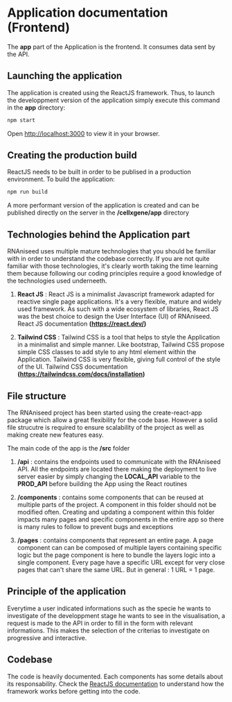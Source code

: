 # Application documentation (Frontend)

The **app** part of the Application is the frontend. It consumes data sent by the API.

## Launching the application

The application is created using the ReactJS framework. Thus, to launch the developpment version of 
the application simply execute this command in the **app** directory:

```bash
npm start
```

Open [http://localhost:3000](http://localhost:3000) to view it in your browser.

## Creating the production build

ReactJS needs to be built in order to be publised in a production environment. 
To build the application:

```bash
npm run build
```

A more performant version of the application is created and can be published directly on the server in 
the **/cellxgene/app** directory

## Technologies behind the Application part 

RNAniseed uses multiple mature technologies that you should be familiar with in order to understand
the codebase correctly. If you are not quite familiar with those 
technologies, it's clearly worth taking the time learning them because following our coding 
principles require a good knowledge of the technologies used underneeth.

1. **React JS** : React JS is a minimalist Javascript framework adapted for reactive single page 
                  applications. It's a very flexible, mature and widely used framework. As such
                  with a wide ecosystem of libraries, React JS was the best choice to design the 
                  User Interface (UI) of RNAniseed. React JS documentation **(https://react.dev/)**

2. **Tailwind CSS** : Tailwind CSS is a tool that helps to style the Application in a minimalist
                      and simple manner. Like bootstrap, Tailwind CSS propose simple CSS classes 
                      to add style to any html element within the Application. Tailwind CSS is very 
                      flexible, giving full control of the style of the UI. 
                      Tailwind CSS documentation **(https://tailwindcss.com/docs/installation)**

## File structure

The RNAniseed project has been started using the create-react-app package which allow a 
great flexibility for the code base. However a solid file strucutre is required to ensure 
scalability of the project as well as making create new features easy.

The main code of the app is the **/src** folder

1. **/api** : contains the endpoints used to communicate with the RNAniseed API. All the 
              endpoints are located there making the deployment to live server easier by 
              simply changing the **LOCAL_API** variable to the **PROD_API** before building
              the App using the React routines

2. **/components** : contains some components that can be reused at multiple parts of the 
                     project. A component in this folder should not be modified often. 
                     Creating and updating a component within this folder impacts many 
                     pages and specific components in the entire app so there is many 
                     rules to follow to prevent bugs and exceptions

3. **/pages** : contains components that represent an entire page. A page component can 
                can be composed of multiple layers containing specific logic but the 
                page component is here to bundle the layers logic into a single component.
                Every page have a specific URL except for very close pages that can't share
                the same URL. But in general : 1 URL = 1 page.
   
## Principle of the application

Everytime a user indicated informations such as the specie he wants to investigate of the developpment 
stage he wants to see in the visualisation, a request is made to the API in order to fill in the form 
with relevant informations. This makes the selection of the criterias to investigate on progressive and 
interactive.

## Codebase

The code is heavily documented. Each components has some details about its responsability. Check the 
[ReactJS documentation](https://react.dev/) to understand how the framework works before getting into the code.
